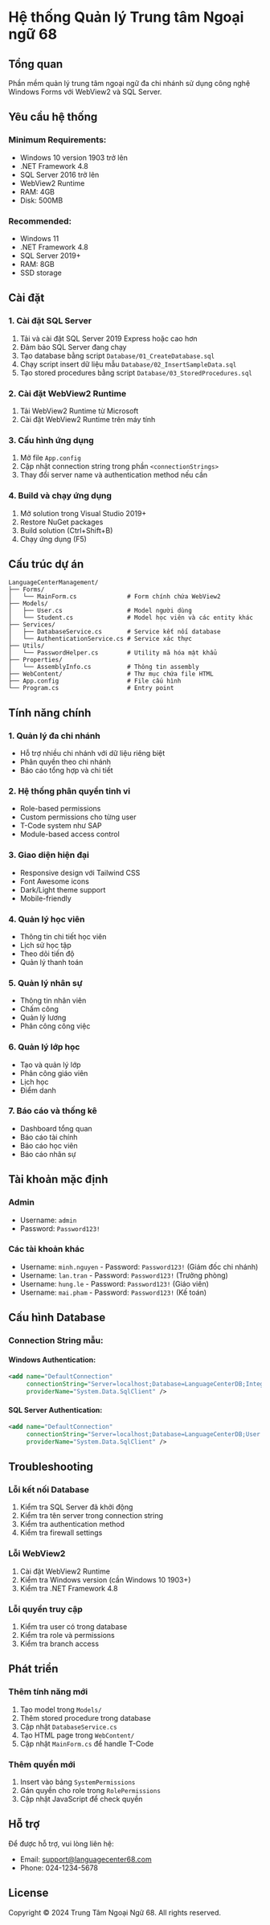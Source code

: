 # Hệ thống Quản lý Trung tâm Ngoại ngữ 68

## Tổng quan
Phần mềm quản lý trung tâm ngoại ngữ đa chi nhánh sử dụng công nghệ Windows Forms với WebView2 và SQL Server.

## Yêu cầu hệ thống

### Minimum Requirements:
- Windows 10 version 1903 trở lên
- .NET Framework 4.8
- SQL Server 2016 trở lên
- WebView2 Runtime
- RAM: 4GB
- Disk: 500MB

### Recommended:
- Windows 11
- .NET Framework 4.8
- SQL Server 2019+
- RAM: 8GB
- SSD storage

## Cài đặt

### 1. Cài đặt SQL Server
1. Tải và cài đặt SQL Server 2019 Express hoặc cao hơn
2. Đảm bảo SQL Server đang chạy
3. Tạo database bằng script `Database/01_CreateDatabase.sql`
4. Chạy script insert dữ liệu mẫu `Database/02_InsertSampleData.sql`
5. Tạo stored procedures bằng script `Database/03_StoredProcedures.sql`

### 2. Cài đặt WebView2 Runtime
1. Tải WebView2 Runtime từ Microsoft
2. Cài đặt WebView2 Runtime trên máy tính

### 3. Cấu hình ứng dụng
1. Mở file `App.config`
2. Cập nhật connection string trong phần `<connectionStrings>`
3. Thay đổi server name và authentication method nếu cần

### 4. Build và chạy ứng dụng
1. Mở solution trong Visual Studio 2019+
2. Restore NuGet packages
3. Build solution (Ctrl+Shift+B)
4. Chạy ứng dụng (F5)

## Cấu trúc dự án

```
LanguageCenterManagement/
├── Forms/
│   └── MainForm.cs              # Form chính chứa WebView2
├── Models/
│   ├── User.cs                  # Model người dùng
│   └── Student.cs               # Model học viên và các entity khác
├── Services/
│   ├── DatabaseService.cs       # Service kết nối database
│   └── AuthenticationService.cs # Service xác thực
├── Utils/
│   └── PasswordHelper.cs        # Utility mã hóa mật khẩu
├── Properties/
│   └── AssemblyInfo.cs          # Thông tin assembly
├── WebContent/                  # Thư mục chứa file HTML
├── App.config                   # File cấu hình
└── Program.cs                   # Entry point
```

## Tính năng chính

### 1. Quản lý đa chi nhánh
- Hỗ trợ nhiều chi nhánh với dữ liệu riêng biệt
- Phân quyền theo chi nhánh
- Báo cáo tổng hợp và chi tiết

### 2. Hệ thống phân quyền tinh vi
- Role-based permissions
- Custom permissions cho từng user
- T-Code system như SAP
- Module-based access control

### 3. Giao diện hiện đại
- Responsive design với Tailwind CSS
- Font Awesome icons
- Dark/Light theme support
- Mobile-friendly

### 4. Quản lý học viên
- Thông tin chi tiết học viên
- Lịch sử học tập
- Theo dõi tiến độ
- Quản lý thanh toán

### 5. Quản lý nhân sự
- Thông tin nhân viên
- Chấm công
- Quản lý lương
- Phân công công việc

### 6. Quản lý lớp học
- Tạo và quản lý lớp
- Phân công giáo viên
- Lịch học
- Điểm danh

### 7. Báo cáo và thống kê
- Dashboard tổng quan
- Báo cáo tài chính
- Báo cáo học viên
- Báo cáo nhân sự

## Tài khoản mặc định

### Admin
- Username: `admin`
- Password: `Password123!`

### Các tài khoản khác
- Username: `minh.nguyen` - Password: `Password123!` (Giám đốc chi nhánh)
- Username: `lan.tran` - Password: `Password123!` (Trưởng phòng)
- Username: `hung.le` - Password: `Password123!` (Giáo viên)
- Username: `mai.pham` - Password: `Password123!` (Kế toán)

## Cấu hình Database

### Connection String mẫu:

#### Windows Authentication:
```xml
<add name="DefaultConnection" 
     connectionString="Server=localhost;Database=LanguageCenterDB;Integrated Security=true;TrustServerCertificate=true;" 
     providerName="System.Data.SqlClient" />
```

#### SQL Server Authentication:
```xml
<add name="DefaultConnection" 
     connectionString="Server=localhost;Database=LanguageCenterDB;User Id=sa;Password=YourPassword;TrustServerCertificate=true;" 
     providerName="System.Data.SqlClient" />
```

## Troubleshooting

### Lỗi kết nối Database
1. Kiểm tra SQL Server đã khởi động
2. Kiểm tra tên server trong connection string
3. Kiểm tra authentication method
4. Kiểm tra firewall settings

### Lỗi WebView2
1. Cài đặt WebView2 Runtime
2. Kiểm tra Windows version (cần Windows 10 1903+)
3. Kiểm tra .NET Framework 4.8

### Lỗi quyền truy cập
1. Kiểm tra user có trong database
2. Kiểm tra role và permissions
3. Kiểm tra branch access

## Phát triển

### Thêm tính năng mới
1. Tạo model trong `Models/`
2. Thêm stored procedure trong database
3. Cập nhật `DatabaseService.cs`
4. Tạo HTML page trong `WebContent/`
5. Cập nhật `MainForm.cs` để handle T-Code

### Thêm quyền mới
1. Insert vào bảng `SystemPermissions`
2. Gán quyền cho role trong `RolePermissions`
3. Cập nhật JavaScript để check quyền

## Hỗ trợ

Để được hỗ trợ, vui lòng liên hệ:
- Email: support@languagecenter68.com
- Phone: 024-1234-5678

## License

Copyright © 2024 Trung Tâm Ngoại Ngữ 68. All rights reserved.
